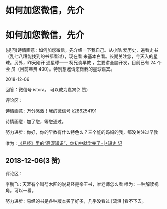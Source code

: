 # 如何加您微信，先介

# 如何加您微信，先介

(提问)诗情画意 : 如何加您微信，先介绍一下我自己。从小酷 爱历史，遍看史书（乱七八糟能找到的书都看过），现在看 来基本白看。长期关注您，今天入的星球。另外，昨天刚开 通星球—— 柯兄谈早教 ，主要讲全脑开发，目前已有 24 个会 员（目前年费 400）。特别想邀请您做我的星球嘉宾。

2018-12-06

回答：微信号 istora。 可以成为嘉宾(2 赞)

评论区：

诗情画意 : 万分感激！我的微信号 k286254191

诗情画意 : 加了您，等您通过。

努力进步 : 你好，你的早教有什么特色么？三个娃的妈妈的我，都没关注过早教

唯为 : [《易经》里的](https://mp.weixin.qq.com/s/jp-YtSBoDuhnizq0Og6okg)[“](https://mp.weixin.qq.com/s/jp-YtSBoDuhnizq0Og6okg)[高深知识](https://mp.weixin.qq.com/s/jp-YtSBoDuhnizq0Og6okg)[”](https://mp.weixin.qq.com/s/jp-YtSBoDuhnizq0Og6okg)[，你初中就学完了](https://mp.weixin.qq.com/s/jp-YtSBoDuhnizq0Og6okg)[+|+](https://mp.weixin.qq.com/s/jp-YtSBoDuhnizq0Og6okg)[短史 记](https://mp.weixin.qq.com/s/jp-YtSBoDuhnizq0Og6okg)

## 2018-12-06(3 赞)

评论区：

李鹏飞 : 天涯有个叫芍木匠的说易经是帝王书，唯老师怎么看 唯为 : 一种解读视角。可以一看。

努力进步 : 易经的书是各种版本买了好多，几乎没看过 [流泪 ]看不下去。